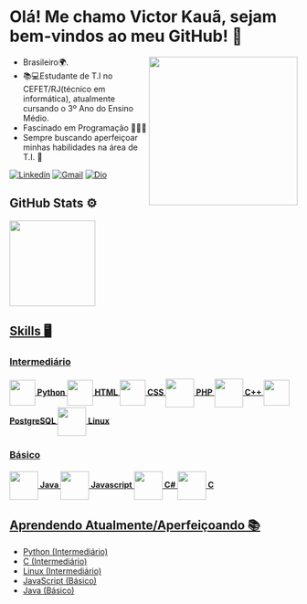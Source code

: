 # Olá! Me chamo **Victor Kauã**, sejam bem-vindos ao meu GitHub! 👋


<img src="https://media4.giphy.com/media/qgQUggAC3Pfv687qPC/giphy.gif" width="260" align="right">
<ul>
  <li> Brasileiro🌍.</li>
  <li> 📚💻Estudante de T.I no CEFET/RJ(técnico em informática), atualmente cursando o 3º Ano do Ensino Médio. </li>
  <li> Fascinado em Programação 👨🏻‍💻 </li>
  <li> Sempre buscando aperfeiçoar minhas habilidades na área de T.I. 🦾 </li>
</ul>

[![Linkedin](https://img.shields.io/badge/-LinkedIn-blue?style=flat&logo=Linkedin&logoColor=white)](https://www.linkedin.com/in/victor-kauã-martins-16877420a/) 
[![Gmail](https://img.shields.io/badge/-Gmail-c14438?style=flat&logo=Gmail&logoColor=white)](mailto:victorkauamartinsnun@gmail.com) 
[![Dio](https://img.shields.io/badge/-DigitalInnovationOne-grey?logo=https://hermes.digitalinnovation.one/assets/diome/logo.svg&logoColor=white&style=flat)](https://web.dio.me/users/victorkauamartinsnun?tab=achievements)

## GitHub Stats ⚙️
<div align="left">
  <a href="https://github.com/victor-kaua">
  <img height="150em" src="https://github-readme-stats.vercel.app/api/top-langs/?username=victor-kaua&layout=compact&langs_count=7&theme=radical"/>
</div>

## Skills 🖥️
<div>
 
  ### Intermediário
  <h4>
  <img height=45 align="center" src="https://cdn.jsdelivr.net/gh/devicons/devicon/icons/python/python-original.svg" /> Python 
  <img height=45 align="center" src="https://cdn.jsdelivr.net/gh/devicons/devicon/icons/html5/html5-original.svg" /> HTML
  <img height=45 align="center" src="https://cdn.jsdelivr.net/gh/devicons/devicon/icons/css3/css3-original.svg" /> CSS
  <img height=50 align="center" src="https://cdn.jsdelivr.net/gh/devicons/devicon/icons/php/php-original.svg" /> PHP
  <img height=50 align="center" src="https://cdn.jsdelivr.net/gh/devicons/devicon/icons/cplusplus/cplusplus-original.svg" /> C++
  <img height=45 align="center" src="https://cdn.jsdelivr.net/gh/devicons/devicon/icons/postgresql/postgresql-original-wordmark.svg" /> PostgreSQL
  <img height=50 align="center" src="https://cdn.jsdelivr.net/gh/devicons/devicon/icons/linux/linux-original.svg" /> Linux
  
  </h4>
  
  ### Básico
  <h4>
  <img height=50 align="center" src="https://cdn.jsdelivr.net/gh/devicons/devicon/icons/java/java-original-wordmark.svg" /> Java 
  <img height=50 align="center" src="https://cdn.jsdelivr.net/gh/devicons/devicon/icons/javascript/javascript-original.svg" /> Javascript
  <img height=50 align="center" src="https://cdn.jsdelivr.net/gh/devicons/devicon/icons/csharp/csharp-original.svg" /> C#
  <img height=50 align="center" src="https://cdn.jsdelivr.net/gh/devicons/devicon/icons/c/c-original.svg" /> C
 

  
  ### 
    
  </h4>
</div> 

## Aprendendo Atualmente/Aperfeiçoando 📚
<ul>
  <li> Python (Intermediário) </li>
  <li> C (Intermediário) </li>
  <li> Linux (Intermediário) </li>
  <li> JavaScript (Básico) </li>
  <li> Java (Básico) </li>
</ul>

  
